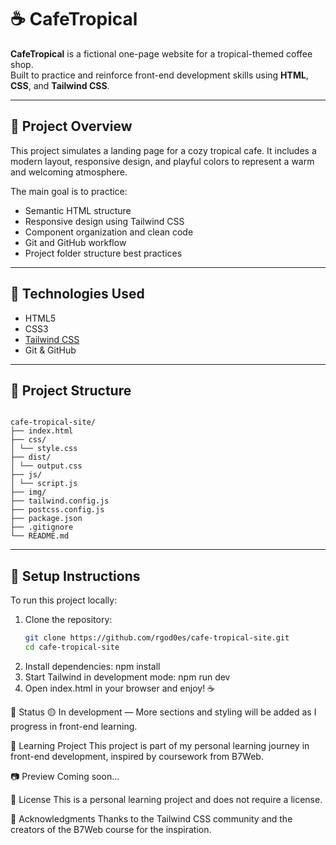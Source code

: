 # ☕ CafeTropical

**CafeTropical** is a fictional one-page website for a tropical-themed coffee shop.  
Built to practice and reinforce front-end development skills using **HTML**, **CSS**, and **Tailwind CSS**.

---

## 🌴 Project Overview

This project simulates a landing page for a cozy tropical cafe. It includes a modern layout, responsive design, and playful colors to represent a warm and welcoming atmosphere.

The main goal is to practice:

- Semantic HTML structure
- Responsive design using Tailwind CSS
- Component organization and clean code
- Git and GitHub workflow
- Project folder structure best practices

---

## 🚀 Technologies Used

- HTML5
- CSS3
- [Tailwind CSS](https://tailwindcss.com/)
- Git & GitHub

---

## 📁 Project Structure

```

cafe-tropical-site/
├── index.html
├── css/
│ └── style.css
├── dist/
│ └── output.css
├── js/
│ └── script.js
├── img/
├── tailwind.config.js
├── postcss.config.js
├── package.json
├── .gitignore
└── README.md

```

---

## 🔧 Setup Instructions

To run this project locally:

1. Clone the repository:
   ```bash
   git clone https://github.com/rgod0es/cafe-tropical-site.git
   cd cafe-tropical-site
   ```
2. Install dependencies:
   npm install
3. Start Tailwind in development mode:
   npm run dev
4. Open index.html in your browser and enjoy! ☕

📌 Status
🟡 In development — More sections and styling will be added as I progress in front-end learning.

🧠 Learning Project
This project is part of my personal learning journey in front-end development, inspired by coursework from B7Web.

📷 Preview
Coming soon...

📜 License
This is a personal learning project and does not require a license.

🙌 Acknowledgments
Thanks to the Tailwind CSS community and the creators of the B7Web course for the inspiration.
